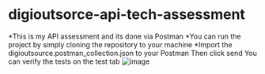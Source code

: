 # digioutsorce-api-tech-assessment
*This is my API assessment and its done via Postman 
*You can run the project by simply cloning the repository to your machine
*Import the digioutsource.postman_collection.json to your Postman
Then click send
You can verify the tests on the test tab 
![image](https://user-images.githubusercontent.com/12251485/155569921-3bfe43ae-0ea8-4d4f-8e45-90ff58cb8ee1.png)
